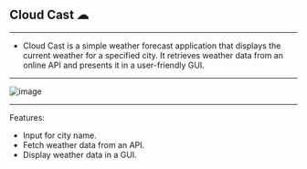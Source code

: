
 ## Cloud Cast ☁
-----------------

- Cloud Cast is a simple weather forecast application that displays the current weather for a specified city. It retrieves weather data from an online API and presents it in a user-friendly GUI.
----------------------
![image](https://github.com/Tharul-J/Cloud-Cast/assets/171511675/da1cc380-27ef-499b-ac76-876a0d40ec29)

----------------------
Features:

   - Input for city name.
   - Fetch weather data from an API.
   - Display weather data in a GUI.
